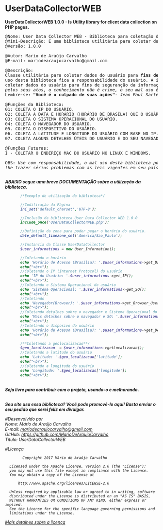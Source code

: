 # UserDataCollectorWEB
<strong>UserDataCollectorWEB 1.0.0 - Is Utility library for client data collection on PHP pages.</strong>

<pre>
@Nome: User Data Collector WEB - Biblioteca para coletação de dados.
@Mini-Descrição: É uma biblioteca utilitária para coletar dados do cliente em páginas online PHP.
@Versão: 1.0.0

@Autor: Mario de Araújo Carvalho 
@E-mail: mariodearaujocarvalho@gmail.com

@Descrição: 
Classe utilitária para coletar dados do usuário para <b>fins de segurança</b>. O mal 
uso desta biblioteca fica a responsabilidade do usuário. A ideia é criar uma interface para
coletar dados do usuário para fins de seguranção da informação. <i>Não nós responsabilizamos
pelos seus atos, o conhecimento não é crime, o seu mal uso é</i>. 
Lembre-se: <strong>"Você é o culpado de suas ações"</strong><i>- Jean Paul Sarte.</i> Tenha essa frase tatuada em seu coração :).

@Funções da Biblioteca:
01: COLETA O IP DO USUÁRIO.
02: COLETA A DATA E HORÁRIO (HORÁRIO DE BRASÍLA) QUE O USUÁRIO ACESSOU O SITE.
03: COLETA O SISTEMA OPERACIONAL DO USUÁRIO.
04: COLETA O NAVEGADOR DO USUARIO.
05. COLETA O DISPOSITIVO DO USUÁRIO.
06. COLETA A LATITUDE E LONGITUDE DO USUÁRIO COM BASE NO IP.
07. COLETA ALGUNS DETALHES ÚTEIS DO USUÁRIO E DO SEU NAVEGADOR.

@Funções Futuras:
I - COLETAR O ENDEREÇO MAC DO USUÁRIO NO LINUX E WINDOWS.

OBS: <i>Use com responsabilidade, o mal uso desta biblioteca pode </br>lhe trazer sérios problemas com as leis vigentes em seu país.</>

</pre>

<b>ABAIXO segue uma breve DOCUMENTAÇÃO sobre a utilização da biblioteca.</b>

 ```php
		/*Exemplo de utilização da biblioteca*/

		//Codificação da Página
		ini_set('default_charset','UTF-8');

		//Inclusão da biblioteca User Data Collector WEB 1.0.0
		include_once('UserDataCollectorWEB.php');	

		//Definição da zona para poder pegar o horário do usuário.
		date_default_timezone_set('America/Sao_Paulo');

		//Instancia da Classe UserDataCollector
		$user_informations = new User_Information();

		//Coletando o horário
		echo 'Horário de Acesso (Brasília): '.$user_informations->get_Data_Horario();
		echo("<br>");
		//Coletando o IP (Internet Protocol) do usuário
		echo 'IP do Usuário: '.$user_informations->get_IP();
		echo("<br>");
		//Coletando o Sistema Operacional do usuário
		echo 'Sistema Operacional: '.$user_informations->get_SO();
		echo("<br>");
		//Coletando
		echo 'Navegador(Browser): '.$user_informations->get_Browser_User();
		echo("<br>");
		//Coletando detalhes sobre o navegador e Sistema Operacional do usuário
		echo 'Mais detalhes sobre o navegador e SO: '.$user_informations->getMaisDetalhesUserAndBrowser();
		echo("<br>");
		//Coletando o disposivo do usuário
		echo 'Horário de Acesso (Brasília): '.$user_informations->get_Device_User();
		echo("<br>");

		/**Coletando a geolocalizacao**/
		$geo_localizacao  = $user_informations->getLocalizacao();
		//Coletando a latitude do usuário
		echo 'Latitude: '.$geo_localizacao['latitude'];
		echo("<br>");
		//Coletando a longitude do usuário
		echo 'Longitude: '.$geo_localizacao['longitude'];
		echo("<br>");
  ```
  
  </br>
  <b>Seja livre para contribuir com o projeto, usando-o e melhorando.</b>
  </br>
  </br>

<b>Seu site usa essa biblioteca? Você pode promovê-lo aqui! Basta enviar o seu pedido que serei feliz em divulgar.</b>

#Desenvolvido por<br>
Nome: Mário de Araújo Carvalho<br> 
E-mail: mariodearaujocarvalho@gmail.com<br>
GitHub: https://github.com/MarioDeAraujoCarvalho<br>
Título: UserDataCollectorWEB
<br>

#Licença
``` 
        Copyright 2017 Mário de Araújo Carvalho
 
  Licensed under the Apache License, Version 2.0 (the "License");
  you may not use this file except in compliance with the License.
  You may obtain a copy of the License at
 
      http://www.apache.org/licenses/LICENSE-2.0
 
  Unless required by applicable law or agreed to in writing, software
  distributed under the License is distributed on an "AS IS" BASIS,
  WITHOUT WARRANTIES OR CONDITIONS OF ANY KIND, either express or implied.
  See the License for the specific language governing permissions and
  limitations under the License.

````

<a href="https://github.com/MarioDeAraujoCarvalho/User-Data-Collector-WEB/blob/master/LICENSE" target="_blank">Mais detalhes sobre a licença</a>
